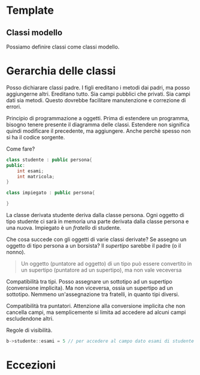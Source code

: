 # Template
## Classi modello
Possiamo definire classi come classi modello.

# Gerarchia delle classi
Posso dichiarare classi padre.
I figli ereditano i metodi dai padri, ma posso aggiungerne altri.
Ereditano tutto. Sia campi pubblici che privati. Sia campi dati sia metodi.
Questo dovrebbe facilitare manutenzione e correzione di errori.

Principio di programmazione a oggetti.
Prima di estendere un programma, bisogno tenere presente il diagramma delle classi.
Estendere non significa quindi modificare il precedente, ma aggiungere. Anche perchè spesso non si ha il codice sorgente.

Come fare?
```c++
class studente : public persona{
public:
	int esami;
	int matricola;
}

class impiegato : public persona{

}
```
La classe derivata studente deriva dalla classe persona.
Ogni oggetto di tipo studente ci sarà in memoria una parte derivata dalla classe persona e una nuova.
Impiegato è un *fratello* di studente.

Che cosa succede con gli oggetti di varie classi derivate?
Se assegno un oggetto di tipo persona a un borsista?
Il *supertipo* sarebbe il padre (o il nonno).
> Un oggetto (puntatore ad oggetto) di un tipo può essere convertito in un supertipo (puntatore ad un supertipo), ma non vale veceversa

Compatibilità tra tipi.
Posso assegnare un sottotipo ad un supertipo (conversione implicita).
Ma non viceversa, ossia un supertipo ad un sottotipo.
Nemmeno un'assegnazione tra fratelli, in quanto tipi diversi.

Compatibilità tra puntatori.
Attenzione alla conversione implicita che non cancella campi, ma semplicemente si limita ad accedere ad alcuni campi escludendone altri.

Regole di visibilità.
```c++
b->studente::esami = 5 // per accedere al campo dato esami di studente
```








# Eccezioni
